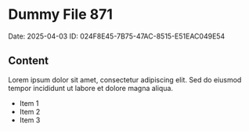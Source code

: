 # Dummy File 871

Date: 2025-04-03
ID: 024F8E45-7B75-47AC-8515-E51EAC049E54

## Content

Lorem ipsum dolor sit amet, consectetur adipiscing elit.
Sed do eiusmod tempor incididunt ut labore et dolore magna aliqua.

* Item 1
* Item 2
* Item 3

